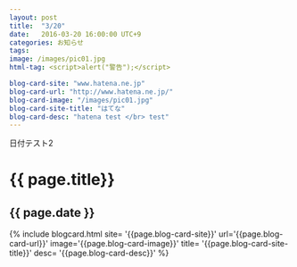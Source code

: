 ```yaml
---
layout: post
title:  "3/20"
date:   2016-03-20 16:00:00 UTC+9
categories: お知らせ
tags:
image: /images/pic01.jpg
html-tag: <script>alert("警告");</script>

blog-card-site: "www.hatena.ne.jp"
blog-card-url: "http://www.hatena.ne.jp/"
blog-card-image: "/images/pic01.jpg"
blog-card-site-title: "はてな"
blog-card-desc: "hatena test </br> test"
---
```


日付テスト2
# {{ page.title}}
## {{ page.date }}


{% include blogcard.html
    site= '{{page.blog-card-site}}'
    url='{{page.blog-card-url}}'
    image='{{page.blog-card-image}}'
    title= '{{page.blog-card-site-title}}'
    desc= '{{page.blog-card-desc}}' %}
